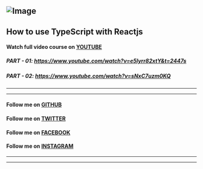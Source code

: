 ## ![Image](<https://firebasestorage.googleapis.com/v0/b/hamzzahussain.appspot.com/o/server%2FEasyCodePractice%2FECP_Text_Logo%20(600x97)%20.png?alt=media&token=ffde2da4-18bf-4909-bb8e-ce6b1aceade8>)

## How to use TypeScript with Reactjs

#### Watch full video course on [YOUTUBE](https://www.youtube.com/watch?v=e5lyrr82xtY&list=PLAwwygQ8gDudNuu5BxADPVXxEW_cbrh3X "Full playlist on youtube")
##### PART - 01: https://www.youtube.com/watch?v=e5lyrr82xtY&t=2447s
##### PART - 02: https://www.youtube.com/watch?v=sNxC7uzm0KQ

---

---

#### Follow me on [GITHUB](~~~Link~~~)

#### Follow me on [TWITTER](~~~Link~~~)

#### Follow me on [FACEBOOK](~~~Link~~~)

#### Follow me on [INSTAGRAM](~~~Link~~~)

---

---
